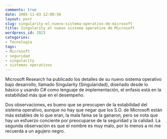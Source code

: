 ```yaml
---
comments: true
date: 2005-11-03 12:00:56
layout: post
slug: singularity-el-nuevo-sistema-operativo-de-microsoft
title: Singularity el nuevo sistema operativo de Microsoft
wordpress_id: 2023
categories:
- Tecnología
tags:
- Microsoft
- seguridad
- singularity
- sistemas operativos
---
```


Microsoft Research ha publicado los detalles de su nuevo sistema operativo bajo desarrollo, llamado Singularity (Singularidad), diseñado desde lo básico y usando C# como lenguaje de implementación, el enfasis está en la estabilidad más que en el desempeño.

Dos observaciones, es bueno que se preocupen de la estabilidad del sistema operativo, aunque no hay que negar que los S.O. de Microsoft están más estables de lo que eran, la mala fama se la ganaron, pero se nota que hay un esfuerzo conciente por preocuparse de la seguridad y la calidad.
La segunda observación es que el nombre es muy malo, por lo menos a mi me recuerda a un agujero negro.

